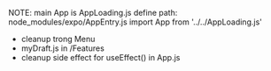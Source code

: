 NOTE:
  main App is AppLoading.js
  define path: node_modules/expo/AppEntry.js
  import App from '../../AppLoading.js'


  - cleanup trong Menu
  - myDraft.js in /Features
  - cleanup side effect for useEffect() in App.js

